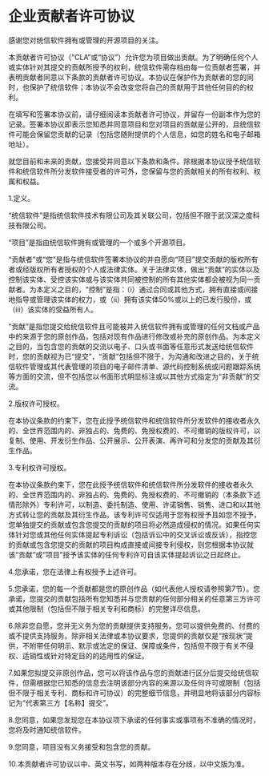 # 企业贡献者许可协议

感谢您对统信软件拥有或管理的开源项目的关注。

本贡献者许可协议（“CLA”或“协议”）允许您为项目做出贡献。为了明确任何个人或实体针对其提交的贡献所授予的权利，统信软件需存档由每一位贡献者签署，并表明贡献者同意以下条款的贡献者许可协议。本协议在保护作为贡献者的您的同时，也保护了统信软件；本协议不会改变您将自己的贡献用于其他任何目的的权利。

在填写和签署本协议前，请仔细阅读本贡献者许可协议，并留存一份副本作为您的记录。签署本协议即表示您知悉并同意项目和您对项目的贡献是公开的，且统信软件可能会保留您贡献的记录（包括您随附提供的个人信息，如您的姓名和电子邮箱地址）。

就您目前和未来的贡献，您接受并同意以下条款和条件。除根据本协议授予统信软件和统信软件所分发软件接受者的许可外，您保留与您的贡献相关的所有权利、权属和权益。

1.定义。

“统信软件”是指统信软件技术有限公司及其关联公司，包括但不限于武汉深之度科技有限公司。

“项目”是指由统信软件拥有或管理的一个或多个开源项目。

“贡献者”或“您”是指与统信软件签署本协议的并自愿向“项目”提交贡献的版权所有者或经版权所有者授权的个人或法律实体。关于法律实体，做出“贡献”的实体以及控制该实体、受控该实体或与该实体共同被控制的所有其他实体都会被视为同一贡献者。为本定义之目的，“控制”是指：（i）通过合同或其他方式，拥有直接或间接地指导或管理该实体的权力，或（ii）拥有该实体50%或以上的已发行股份，或（iii）该实体的受益所有人。

“贡献”是指您提交给统信软件且可能被并入统信软件拥有或管理的任何文档或产品中的来源于您的原创作品，包括对现有作品进行修改或补充的原创作品。为本定义之目的，当包含您的贡献的交流以电子、口头或书面等任意形式发送给统信软件时，您的贡献视为已“提交”，“贡献”包括但不限于，为沟通和改进之目的，关于统信软件管理或其代表管理的项目的电子邮件清单、源代码控制系统或问题跟踪系统等方面的交流，但不包括您以书面形式明显标注或以其他方式指定为“非贡献”的交流。

2.版权许可授权。

在本协议条款的约束下，您在此授予统信软件和统信软件所分发软件的接收者永久的、全世界范围内的、非独占的、免费的、免授权费的、不可撤销的版权许可，以复制、使用、开发衍生作品、公开展示、公开表演、再许可和分发您的贡献及其衍生作品。

3.专利权许可授权。

在本协议条款约束下，您在此授予统信软件和统信软件所分发软件的接收者永久的、全世界范围内的、非独占的、免费的、免授权费的、不可撤销的（本条款下述情形除外）专利许可，以制造、委托制造、使用、许诺销售、销售、进口和以其他方式转让您的贡献及其衍生作品。该专利许可仅适用于您有权授予且如您不授予，您单独提交的贡献或包含您提交的贡献的项目将必然造成侵权的情况。如果任何实体针对您或其他任何实体提起专利诉讼（包括诉讼中的交叉诉讼或反诉），指控您的贡献或包含您提交的贡献的项目构成直接或间接专利侵权，则您根据本协议就该“贡献”或“项目”授予该实体的任何专利许可自该实体提起诉讼之日起终止。

4.您承诺，您在法律上有权授予上述许可。

5.您承诺，您的每一个贡献都是您的原创作品（如代表他人授权请参照第7节）。您承诺，您提交的贡献包括所有您知悉并与您贡献的任何部分相关的任意第三方许可或其他限制（包括但不限于相关专利和商标）的完整详尽信息。

6.除非您自愿，您并无义务为您的贡献提供支持服务。您可以提供免费的、付费的或不提供支持服务。除非相关法律或本协议要求，您提供的贡献仅是“按现状”提供，不附带任何明示、默示或法定的保证、保障或条件，包括但不限于有关不侵权、适销性或针对特定目的的适用性的保证。

7.如果您拟提交非原创作品，您可以将该作品与您的贡献进行区分后提交给统信软件，但需根据您已知悉的信息去注明该部分内容的来源以及任何许可或限制（包括但不限于相关专利、商标和许可协议）的完整细节信息，并明显地将该部分内容标记为“代表第三方【名称】提交”。

8.您同意，如果您发现您在本协议项下承诺的任何事实或事项有不准确的情况时，您将及时通知统信软件。

9.您同意，项目没有义务接受和包含您的贡献。

10.本贡献者许可协议以中、英文书写，如两种版本存在分歧，以中文版为准。

